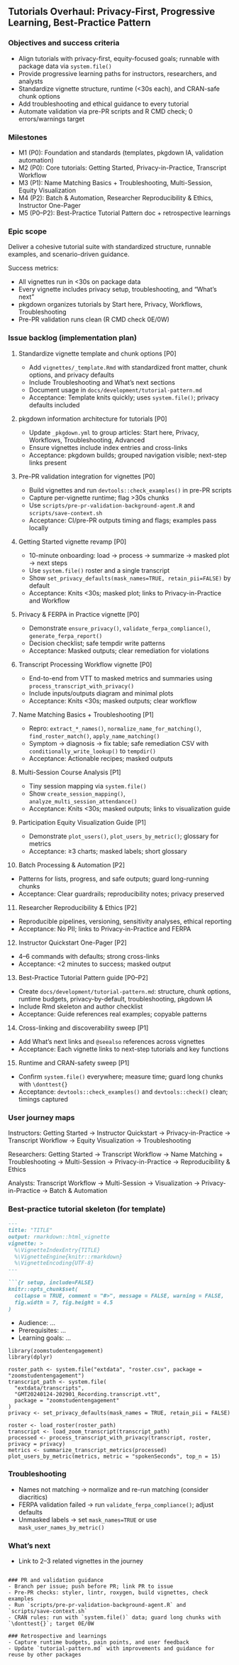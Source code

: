 ## Tutorials Overhaul: Privacy-First, Progressive Learning, Best-Practice Pattern

### Objectives and success criteria
- Align tutorials with privacy-first, equity-focused goals; runnable with package data via `system.file()`
- Provide progressive learning paths for instructors, researchers, and analysts
- Standardize vignette structure, runtime (<30s each), and CRAN-safe chunk options
- Add troubleshooting and ethical guidance to every tutorial
- Automate validation via pre-PR scripts and R CMD check; 0 errors/warnings target

### Milestones
- M1 (P0): Foundation and standards (templates, pkgdown IA, validation automation)
- M2 (P0): Core tutorials: Getting Started, Privacy-in-Practice, Transcript Workflow
- M3 (P1): Name Matching Basics + Troubleshooting, Multi-Session, Equity Visualization
- M4 (P2): Batch & Automation, Researcher Reproducibility & Ethics, Instructor One-Pager
- M5 (P0–P2): Best-Practice Tutorial Pattern doc + retrospective learnings

### Epic scope
Deliver a cohesive tutorial suite with standardized structure, runnable examples, and scenario-driven guidance.

Success metrics:
- All vignettes run in <30s on package data
- Every vignette includes privacy setup, troubleshooting, and “What’s next”
- pkgdown organizes tutorials by Start here, Privacy, Workflows, Troubleshooting
- Pre-PR validation runs clean (R CMD check 0E/0W)

### Issue backlog (implementation plan)
1) Standardize vignette template and chunk options [P0]
   - Add `vignettes/_template.Rmd` with standardized front matter, chunk options, and privacy defaults
   - Include Troubleshooting and What’s next sections
   - Document usage in `docs/development/tutorial-pattern.md`
   - Acceptance: Template knits quickly; uses `system.file()`; privacy defaults included

2) pkgdown information architecture for tutorials [P0]
   - Update `_pkgdown.yml` to group articles: Start here, Privacy, Workflows, Troubleshooting, Advanced
   - Ensure vignettes include index entries and cross-links
   - Acceptance: pkgdown builds; grouped navigation visible; next-step links present

3) Pre-PR validation integration for vignettes [P0]
   - Build vignettes and run `devtools::check_examples()` in pre-PR scripts
   - Capture per-vignette runtime; flag >30s chunks
   - Use `scripts/pre-pr-validation-background-agent.R` and `scripts/save-context.sh`
   - Acceptance: CI/pre-PR outputs timing and flags; examples pass locally

4) Getting Started vignette revamp [P0]
   - 10-minute onboarding: load → process → summarize → masked plot → next steps
   - Use `system.file()` roster and a single transcript
   - Show `set_privacy_defaults(mask_names=TRUE, retain_pii=FALSE)` by default
   - Acceptance: Knits <30s; masked plot; links to Privacy-in-Practice and Workflow

5) Privacy & FERPA in Practice vignette [P0]
   - Demonstrate `ensure_privacy()`, `validate_ferpa_compliance()`, `generate_ferpa_report()`
   - Decision checklist; safe tempdir write patterns
   - Acceptance: Masked outputs; clear remediation for violations

6) Transcript Processing Workflow vignette [P0]
   - End-to-end from VTT to masked metrics and summaries using `process_transcript_with_privacy()`
   - Include inputs/outputs diagram and minimal plots
   - Acceptance: Knits <30s; masked outputs; clear workflow

7) Name Matching Basics + Troubleshooting [P1]
   - Repro: `extract_*_names()`, `normalize_name_for_matching()`, `find_roster_match()`, `apply_name_matching()`
   - Symptom → diagnosis → fix table; safe remediation CSV with `conditionally_write_lookup()` to `tempdir()`
   - Acceptance: Actionable recipes; masked outputs

8) Multi-Session Course Analysis [P1]
   - Tiny session mapping via `system.file()`
   - Show `create_session_mapping()`, `analyze_multi_session_attendance()`
   - Acceptance: Knits <30s; masked outputs; links to visualization guide

9) Participation Equity Visualization Guide [P1]
   - Demonstrate `plot_users()`, `plot_users_by_metric()`; glossary for metrics
   - Acceptance: ≥3 charts; masked labels; short glossary

10) Batch Processing & Automation [P2]
   - Patterns for lists, progress, and safe outputs; guard long-running chunks
   - Acceptance: Clear guardrails; reproducibility notes; privacy preserved

11) Researcher Reproducibility & Ethics [P2]
   - Reproducible pipelines, versioning, sensitivity analyses, ethical reporting
   - Acceptance: No PII; links to Privacy-in-Practice and FERPA

12) Instructor Quickstart One-Pager [P2]
   - 4–6 commands with defaults; strong cross-links
   - Acceptance: <2 minutes to success; masked output

13) Best-Practice Tutorial Pattern guide [P0–P2]
   - Create `docs/development/tutorial-pattern.md`: structure, chunk options, runtime budgets, privacy-by-default, troubleshooting, pkgdown IA
   - Include Rmd skeleton and author checklist
   - Acceptance: Guide references real examples; copyable patterns

14) Cross-linking and discoverability sweep [P1]
   - Add What’s next links and `@seealso` references across vignettes
   - Acceptance: Each vignette links to next-step tutorials and key functions

15) Runtime and CRAN-safety sweep [P1]
   - Confirm `system.file()` everywhere; measure time; guard long chunks with `\donttest{}`
   - Acceptance: `devtools::check_examples()` and `devtools::check()` clean; timings captured

### User journey maps
Instructors: Getting Started → Instructor Quickstart → Privacy-in-Practice → Transcript Workflow → Equity Visualization → Troubleshooting

Researchers: Getting Started → Transcript Workflow → Name Matching + Troubleshooting → Multi-Session → Privacy-in-Practice → Reproducibility & Ethics

Analysts: Transcript Workflow → Multi-Session → Visualization → Privacy-in-Practice → Batch & Automation

### Best-practice tutorial skeleton (for template)
```markdown
---
title: "TITLE"
output: rmarkdown::html_vignette
vignette: >
  %\VignetteIndexEntry{TITLE}
  %\VignetteEngine{knitr::rmarkdown}
  %\VignetteEncoding{UTF-8}
---

```{r setup, include=FALSE}
knitr::opts_chunk$set(
  collapse = TRUE, comment = "#>", message = FALSE, warning = FALSE,
  fig.width = 7, fig.height = 4.5
)
```

- Audience: …
- Prerequisites: …
- Learning goals: …

```{r libraries}
library(zoomstudentengagement)
library(dplyr)
```

```{r data}
roster_path <- system.file("extdata", "roster.csv", package = "zoomstudentengagement")
transcript_path <- system.file(
  "extdata/transcripts",
  "GMT20240124-202901_Recording.transcript.vtt",
  package = "zoomstudentengagement"
)
privacy <- set_privacy_defaults(mask_names = TRUE, retain_pii = FALSE)
```

```{r workflow}
roster <- load_roster(roster_path)
transcript <- load_zoom_transcript(transcript_path)
processed <- process_transcript_with_privacy(transcript, roster, privacy = privacy)
metrics <- summarize_transcript_metrics(processed)
plot_users_by_metric(metrics, metric = "spokenSeconds", top_n = 15)
```

### Troubleshooting
- Names not matching → normalize and re-run matching (consider diacritics)
- FERPA validation failed → run `validate_ferpa_compliance()`; adjust defaults
- Unmasked labels → set `mask_names=TRUE` or use `mask_user_names_by_metric()`

### What’s next
- Link to 2–3 related vignettes in the journey
```

### PR and validation guidance
- Branch per issue; push before PR; link PR to issue
- Pre-PR checks: styler, lintr, roxygen, build vignettes, check examples
- Run `scripts/pre-pr-validation-background-agent.R` and `scripts/save-context.sh`
- CRAN rules: run with `system.file()` data; guard long chunks with `\donttest{}`; target 0E/0W

### Retrospective and learnings
- Capture runtime budgets, pain points, and user feedback
- Update `tutorial-pattern.md` with improvements and guidance for reuse by other packages

